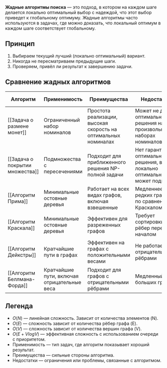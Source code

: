 **Жадные алгоритмы поиска** — это подход, в котором на каждом шаге делается локально оптимальный выбор с надеждой, что этот выбор приведет к глобальному оптимуму. Жадные алгоритмы часто используются в задачах, где можно доказать, что локальный оптимум в каждом шаге соответствует глобальному.


## Принцип

1. Выбираем текущий лучший (локально оптимальный) вариант.
2. Никогда не пересматриваем предыдущие шаги.
3. Проверяем, привёл ли результат к завершению задачи.


## Сравнение жадных алгоритмов

| Алгоритм                        | Применимость                                | Преимущества                                                   | Недостатки                                                                    | Лучший случай                  | Средний случай   | Худший случай    |
| ------------------------------- | ------------------------------------------- | -------------------------------------------------------------- | ----------------------------------------------------------------------------- | ------------------------------ | ---------------- | ---------------- |
| [[Задача о размене монет]]      | Ограниченный набор номиналов                | Простота реализации, высокая скорость на оптимальных номиналах | Может не дать оптимального решения на произвольных наборах номиналов          | $O(N)$                         | $O(N)$           | $O(N)$           |
| [[Задача о покрытии множества]] | Подмножества с пересечениями                | Подходит для приближенного решения NP-полной задачи            | Нет гарантии оптимального решения, выбор локально оптимального может подвести | $O(N * M)$                     | $O(N * M)$       | $O(N * M)$       |
| [[Алгоритм Прима]]              | Минимальные остовные деревья                | Работает на всех видах графов, включая взвешенные              | Медленнее в редких графах по сравнению с Краскалом                            | $O(E + V log V)$               | $O(E + V log V)$ | $O(E + V log V)$ |
| [[Алгоритм Краскала]]           | Минимальные остовные деревья                | Эффективен для разреженных графов                              | Требует сортировки рёбер перед началом                                        | $O(E log E)$                   | $O(E log E)$     | $O(E log E)$     |
| [[Алгоритм Дейкстры]]           | Кратчайшие пути в графах                    | Эффективен на графах с положительными весами                   | Не работает с отрицательными рёбрами                                          | $O(V^2)$ или $O(E + V log V)*$ | $O(E + V log V)$ | $O(E + V log V)$ |
| [[Алгоритм Беллмана-Форда]]     | Кратчайшие пути, включая отрицательные веса | Подходит для графов с отрицательными рёбрами                   | Медленный на больших графах                                                   | $O(V * E)$                     | $O(V * E)$       | $O(V * E)$       |

## Легенда

- $O(N)$ — линейная сложность. Зависит от количества элементов \(N\).
- $O(E)$ — сложность зависит от количества рёбер графа \(E\).
- $O(V)$ — сложность зависит от количества вершин графа \(V\).
- $O(E + V log V)$ — эффективная сложность с использованием очереди с приоритетом.
- Применимость — тип задач, где алгоритм показывает хороший результат.
- Преимущества — сильные стороны алгоритма.
- Недостатки — ограничения или проблемы, связанные с алгоритмом.
